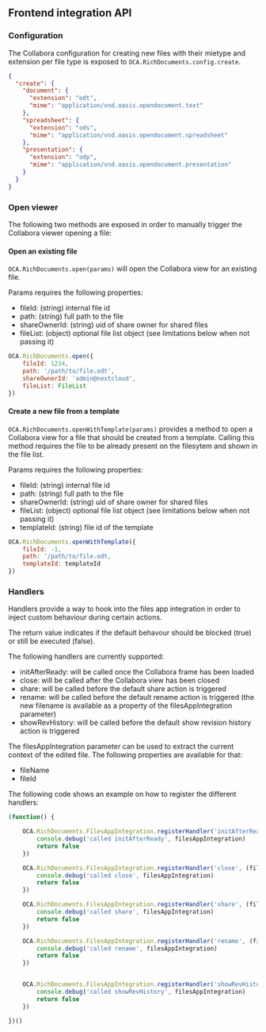## Frontend integration API

### Configuration

The Collabora configuration for creating new files with their mietype and extension per file type is exposed to `OCA.RichDocuments.config.create`.

```json
{
  "create": {
    "document": {
      "extension": "odt",
      "mime": "application/vnd.oasis.opendocument.text"
    },
    "spreadsheet": {
      "extension": "ods",
      "mime": "application/vnd.oasis.opendocument.spreadsheet"
    },
    "presentation": {
      "extension": "odp",
      "mime": "application/vnd.oasis.opendocument.presentation"
    }
  }
}
```

### Open viewer


The following two methods are exposed in order to manually trigger the Collabora viewer opening a file:

#### Open an existing file

`OCA.RichDocuments.open(params)` will open the Collabora view for an existing file.

Params requires the following properties:
- fileId: (string) internal file id
- path: (string) full path to the file
- shareOwnerId: (string) uid of share owner for shared files
- fileList: (object) optional file list object (see limitations below when not passing it)


```javascript
OCA.RichDocuments.open({
	fileId: 1234,
	path: '/path/to/file.odt',
	shareOwnerId: 'admin@nextcloud',
    fileList: FileList
})
```

#### Create a new file from a template

`OCA.RichDocuments.openWithTemplate(params)` provides a method to open a Collabora view for a file that should be created from a template. Calling this method requires the file to be already present on the filesytem and shown in the file list.

Params requires the following properties:
- fileId: (string) internal file id
- path: (string) full path to the file
- shareOwnerId: (string) uid of share owner for shared files
- fileList: (object) optional file list object (see limitations below when not passing it)
- templateId: (string) file id of the template

```javascript
OCA.RichDocuments.openWithTemplate({
	fileId: -1,
	path: '/path/to/file.odt,
	templateId: templateId
})
```

### Handlers

Handlers provide a way to hook into the files app integration in order to inject custom behaviour during certain actions.

The return value indicates if the default behavour should be blocked (true) or still be executed (false).

The following handlers are currently supported:

- initAfterReady: will be called once the Collabora frame has been loaded
- close: will be called after the Collabora view has been closed
- share: will be called before the default share action is triggered
- rename: will be called before the default rename action is triggered (the new filename is available as a property of the filesAppIntegration parameter)
- showRevHistory: will be called before the default show revision history action is triggered

The filesAppIntegration parameter can be used to extract the current context of the edited file. The following properties are available for that:
- fileName
- fileId

The following code shows an example on how to register the different handlers:

```javascript
(function() {

	OCA.RichDocuments.FilesAppIntegration.registerHandler('initAfterReady', (filesAppIntegration) => {
		console.debug('called initAfterReady', filesAppIntegration)
		return false
	})

	OCA.RichDocuments.FilesAppIntegration.registerHandler('close', (filesAppIntegration) => {
		console.debug('called close', filesAppIntegration)
		return false
	})

	OCA.RichDocuments.FilesAppIntegration.registerHandler('share', (filesAppIntegration) => {
		console.debug('called share', filesAppIntegration)
		return false
	})

	OCA.RichDocuments.FilesAppIntegration.registerHandler('rename', (filesAppIntegration) => {
		console.debug('called rename', filesAppIntegration)
		return false
	})


	OCA.RichDocuments.FilesAppIntegration.registerHandler('showRevHistory', (filesAppIntegration) => {
		console.debug('called showRevHistory', filesAppIntegration)
		return false
	})

})()
```
